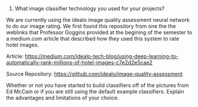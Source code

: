 1.  What image classifier technology you used for your projects?

  We are currently using the idealo image quality assessment neural network to do our image rating. We first found this repository from one the the weblinks that Professor Goggins provided at the begining of the semester to a medium.com article that described how they used this system to rate hotel images. 
  
  Article:
  https://medium.com/idealo-tech-blog/using-deep-learning-to-automatically-rank-millions-of-hotel-images-c7e2d2e5cae2
  
  Source Repository:
  https://github.com/idealo/image-quality-assessment
  


Whether or not you have started to build classifiers off of the pictures from Ed McCain or if you are still using the default example classifiers. Explain the advantages and limitations of your choice.
